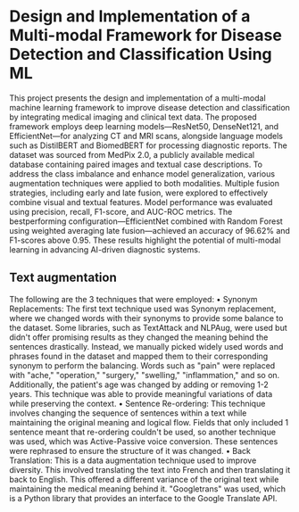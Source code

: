# Design and Implementation of a Multi-modal Framework for Disease Detection and Classification Using ML

This project presents the design and implementation of a multi-modal machine learning framework to improve disease detection and classification by integrating medical imaging and
clinical text data. The proposed framework employs deep learning models—ResNet50, DenseNet121, and EfficientNet—for analyzing CT and MRI scans, alongside language models
such as DistilBERT and BiomedBERT for processing diagnostic reports. The dataset was sourced from MedPix 2.0, a publicly available medical database containing paired images and textual case
descriptions. To address the class imbalance and enhance model generalization, various augmentation techniques were applied to both modalities. Multiple fusion strategies, including
early and late fusion, were explored to effectively combine visual and textual features. Model performance was evaluated using precision, recall, F1-score, and AUC-ROC metrics. The bestperforming
configuration—EfficientNet combined with Random Forest using weighted averaging late fusion—achieved an accuracy of 96.62% and F1-scores above 0.95. These results highlight
the potential of multi-modal learning in advancing AI-driven diagnostic systems.

## Text augmentation
The following are the 3 techniques that were employed:
• Synonym Replacements: The first text technique used was Synonym replacement, where we changed words with their synonyms to provide some balance to the dataset. Some
libraries, such as TextAttack and NLPAug, were used but didn't offer promising results as they changed the meaning behind the sentences drastically. Instead, we manually picked
widely used words and phrases found in the dataset and mapped them to their corresponding synonym to perform the balancing. Words such as "pain" were replaced
with "ache," "operation," "surgery," "swelling," "inflammation," and so on. Additionally, the patient's age was changed by adding or removing 1-2 years. This technique was able to
provide meaningful variations of data while preserving the context.
• Sentence Re-ordering: This technique involves changing the sequence of sentences within a text while maintaining the original meaning and logical flow. Fields that only included 1
sentence meant that re-ordering couldn't be used, so another technique was used, which was Active-Passive voice conversion. These sentences were rephrased to ensure the
structure of it was changed.
• Back Translation: This is a data augmentation technique used to improve diversity. This involved translating the text into French and then translating it back to English. This offered
a different variance of the original text while maintaining the medical meaning behind it. "Googletrans" was used, which is a Python library that provides an interface to the Google
Translate API.

